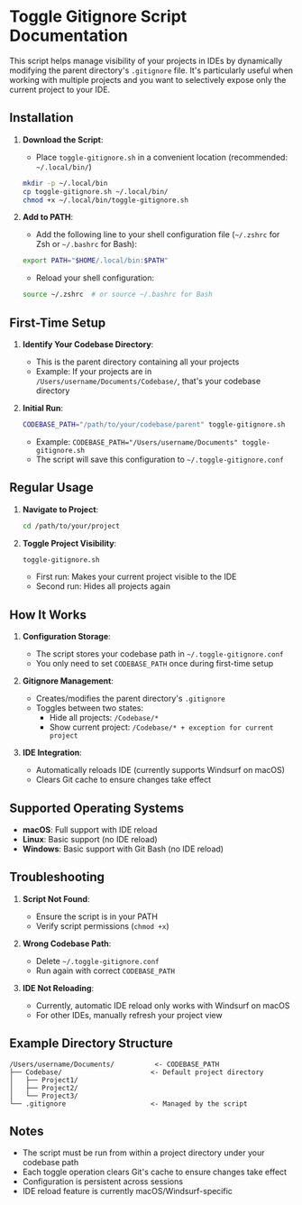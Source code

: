# Toggle Gitignore Script Documentation

This script helps manage visibility of your projects in IDEs by dynamically modifying the parent directory's `.gitignore` file. It's particularly useful when working with multiple projects and you want to selectively expose only the current project to your IDE.

## Installation

1. **Download the Script**:

   - Place `toggle-gitignore.sh` in a convenient location (recommended: `~/.local/bin/`)

   ```bash
   mkdir -p ~/.local/bin
   cp toggle-gitignore.sh ~/.local/bin/
   chmod +x ~/.local/bin/toggle-gitignore.sh
   ```
2. **Add to PATH**:

   - Add the following line to your shell configuration file (`~/.zshrc` for Zsh or `~/.bashrc` for Bash):

   ```bash
   export PATH="$HOME/.local/bin:$PATH"
   ```

   - Reload your shell configuration:

   ```bash
   source ~/.zshrc  # or source ~/.bashrc for Bash
   ```

## First-Time Setup

1. **Identify Your Codebase Directory**:

   - This is the parent directory containing all your projects
   - Example: If your projects are in `/Users/username/Documents/Codebase/`, that's your codebase directory
2. **Initial Run**:

   ```bash
   CODEBASE_PATH="/path/to/your/codebase/parent" toggle-gitignore.sh
   ```

   - Example: `CODEBASE_PATH="/Users/username/Documents" toggle-gitignore.sh`
   - The script will save this configuration to `~/.toggle-gitignore.conf`

## Regular Usage

1. **Navigate to Project**:

   ```bash
   cd /path/to/your/project
   ```
2. **Toggle Project Visibility**:

   ```bash
   toggle-gitignore.sh
   ```

   - First run: Makes your current project visible to the IDE
   - Second run: Hides all projects again

## How It Works

1. **Configuration Storage**:

   - The script stores your codebase path in `~/.toggle-gitignore.conf`
   - You only need to set `CODEBASE_PATH` once during first-time setup
2. **Gitignore Management**:

   - Creates/modifies the parent directory's `.gitignore`
   - Toggles between two states:
     - Hide all projects: `/Codebase/*`
     - Show current project: `/Codebase/* + exception for current project`
3. **IDE Integration**:

   - Automatically reloads IDE (currently supports Windsurf on macOS)
   - Clears Git cache to ensure changes take effect

## Supported Operating Systems

- **macOS**: Full support with IDE reload
- **Linux**: Basic support (no IDE reload)
- **Windows**: Basic support with Git Bash (no IDE reload)

## Troubleshooting

1. **Script Not Found**:

   - Ensure the script is in your PATH
   - Verify script permissions (`chmod +x`)
2. **Wrong Codebase Path**:

   - Delete `~/.toggle-gitignore.conf`
   - Run again with correct `CODEBASE_PATH`
3. **IDE Not Reloading**:

   - Currently, automatic IDE reload only works with Windsurf on macOS
   - For other IDEs, manually refresh your project view

## Example Directory Structure

```
/Users/username/Documents/          <- CODEBASE_PATH
├── Codebase/                      <- Default project directory
│   ├── Project1/
│   ├── Project2/
│   └── Project3/
└── .gitignore                     <- Managed by the script
```

## Notes

- The script must be run from within a project directory under your codebase path
- Each toggle operation clears Git's cache to ensure changes take effect
- Configuration is persistent across sessions
- IDE reload feature is currently macOS/Windsurf-specific
